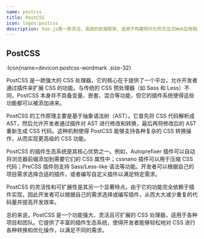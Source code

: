 ```yaml
---
name: postcss
title: PostCSS
icon: logos:postcss
description: Vue.js是一款灵活、高效的前端框架，适用于构建现代化的交互式Web应用程序。其简洁的API设计和丰富的生态系统使得开发者能够快速构建功能丰富、响应迅速的Web应用
---
```


## PostCSS

:Icon{name=devicon:postcss-wordmark .size-32}

PostCSS 是一款强大的 CSS 处理器，它的核心在于提供了一个平台，允许开发者通过插件来扩展 CSS 的功能。与传统的 CSS 预处理器（如 Sass 和 Less）不同，PostCSS 本身并不具备变量、嵌套、混合等功能，但它的插件系统使得这些功能都可以被添加进来。

PostCSS 的工作原理主要是基于抽象语法树（AST）。它首先将 CSS 代码解析成 AST，然后允许开发者通过插件对 AST 进行修改和转换，最后再将修改后的 AST 重新生成 CSS 代码。这种机制使得 PostCSS 能够支持各种复杂的 CSS 转换操作，从而实现更高级的 CSS 功能。

PostCSS 的插件生态系统是其核心优势之一。例如，Autoprefixer 插件可以自动将浏览器前缀添加到需要它们的 CSS 属性中；cssnano 插件可以用于压缩 CSS 代码；PreCSS 插件则支持 Sass/Less-like 语法等功能。开发者可以根据自己的项目需求选择合适的插件，或者编写自定义插件以满足特定需求。

PostCSS 的灵活性和可扩展性是其另一个显著特点。由于它的功能完全依赖于插件实现，因此开发者可以根据自己的需求选择或编写插件，从而大大减少重复的代码量并提高开发效率。

总的来说，PostCSS 是一个功能强大、灵活且可扩展的 CSS 处理器，适用于各种项目和团队。它提供了丰富的插件生态系统，使得开发者能够轻松地对 CSS 进行各种转换和优化操作，以满足不同的需求。

